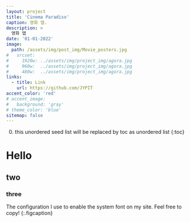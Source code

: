 ```yaml
---
layout: project
title: 'Cinema Paradiso'
caption: 영화 앱.
description: >
  영화 앱
date: '01-01-2022'
image: 
  path: /assets/img/post_img/Movie_posters.jpg
#   srcset: 
#     1920w: ../assets/img/project_img/agora.jpg
#     960w:  ../assets/img/project_img/agora.jpg
#     480w:  ../assets/img/project_img/agora.jpg
links:
  - title: Link
    url: https://github.com/JYPIT
accent_color: 'red'
# accent_image:
#   background: 'gray'
# theme_color: 'blue'
sitemap: false
---
```


0. this unordered seed list will be replaced by toc as unordered list 
{:toc}

# Hello
## two
### three

The configuration I use to enable the system font on my site. Feel free to copy!
{:.figcaption}